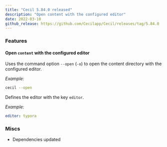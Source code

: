 ```yaml
---
title: "Cecil 5.84.0 released"
description: "Open content with the configured editor"
date: 2022-03-10
github_release: https://github.com/Cecilapp/Cecil/releases/tag/5.84.0
---
```


### Features

#### Open `content` with the configured editor

Uses the command option `--open` (`-o`) to open the content directory with the configured editor.

_Example:_  
```bash
cecil --open
```

Defines the editor with the key `editor`.

_Example:_  
```yaml
editor: typora
```

### Miscs

- Dependencies updated

